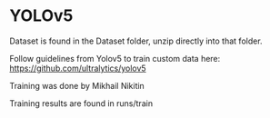 # YOLOv5

Dataset is found in the Dataset folder, unzip directly into that folder.

Follow guidelines from Yolov5 to train custom data here:
https://github.com/ultralytics/yolov5 


Training was done by Mikhail Nikitin

Training results are found in runs/train
